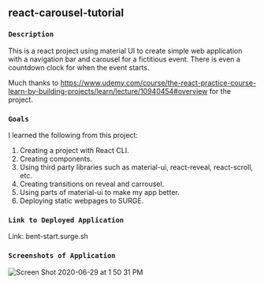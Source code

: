 ## react-carousel-tutorial

### `Description`

This is a react project using material UI to create simple web application with a navigation bar and carousel for a fictitious event. There is even a countdown clock for when the event starts.

Much thanks to https://www.udemy.com/course/the-react-practice-course-learn-by-building-projects/learn/lecture/10940454#overview for the project.

### `Goals`

I learned the following from this project:

<ol>
    <li>Creating a project with React CLI.</li>
    <li>Creating components.</li>
    <li>Using third party libraries such as material-ui, react-reveal, react-scroll, etc.</li>
    <li>Creating transitions on reveal and carrousel.</li>
    <li>Using parts of material-ui to make my app better.</li>
    <li>Deploying static webpages to SURGE.</li>
</ol>


### `Link to Deployed Application`

Link: bent-start.surge.sh

### `Screenshots of Application`

![Screen Shot 2020-06-29 at 1 50 31 PM](https://user-images.githubusercontent.com/46943342/86038963-c3c58900-ba0f-11ea-93d5-98f7b55ad0a2.png)
